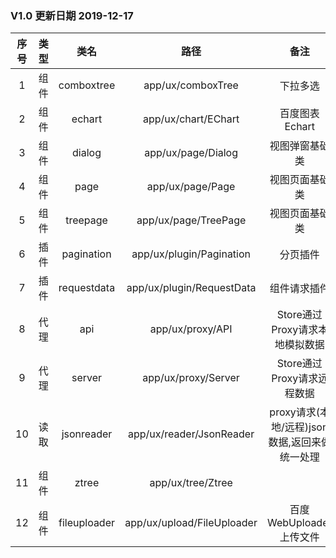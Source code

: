 ### V1.0 更新日期 2019-12-17
|序号|类型|类名|路径|备注|
|:-----:|:-----:|:-----:|:-----:|:-----:|
|1|组件|comboxtree|app/ux/comboxTree|下拉多选|
|2|组件|echart|app/ux/chart/EChart|百度图表Echart|
|3|组件|dialog|app/ux/page/Dialog|视图弹窗基础类|
|4|组件|page|app/ux/page/Page|视图页面基础类|
|5|组件|treepage|app/ux/page/TreePage|视图页面基础类|
|6|插件|pagination|app/ux/plugin/Pagination|分页插件|
|7|插件|requestdata|app/ux/plugin/RequestData|组件请求插件|
|8|代理|api|app/ux/proxy/API|Store通过Proxy请求本地模拟数据|
|9|代理|server|app/ux/proxy/Server|Store通过Proxy请求远程数据|
|10|读取|jsonreader|app/ux/reader/JsonReader|proxy请求(本地/远程)json数据,返回来做统一处理|
|11|组件|ztree|app/ux/tree/Ztree||
|12|组件|fileuploader|app/ux/upload/FileUploader|百度WebUploader上传文件|
